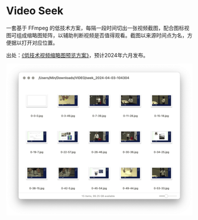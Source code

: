 # Video Seek

一套基于 FFmpeg 的低技术方案，每隔一段时间切出一张视频截图，配合图标视图可组成缩略图矩阵，以辅助判断视频是否值得观看。截图以来源时间点为名，方便据以打开对应位置。

出处：[《低技术视频缩略图预览方案》](https://utgd.net/article/20713)，预计2024年六月发布。

![img](img.png)